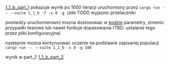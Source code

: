 [1_1_b_part_1](./1_1_b_part_1) pokazuje wynik po 1000 iteracji uruchomiony przez
`cargo run -- --suite 1_1_b -f -s 0 -g 1000`
TODO wyjasnic przelaczniki

pomiedzy uruchomieniami mozna dostosowac w [kodzie](../genlang/src/benchmark/bench_1_1.rs) parametry, zmienic przypadki testowe lub nawet funkcje dopasowania (TBD: ustalanie tego przez pliki konfiguracyjne)

nastepnie mozna kontynuowac uczenie na podstawie zapisanej populacji
`cargo run -- --suite 1_1_b -s 0 -g 100`

wynik w part_2
[1_1_b_part_2](./1_1_b_part_2)
